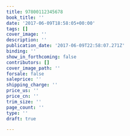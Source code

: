 ```yaml
---
title: 97800112345678
book_title: ''
date: '2017-06-09T18:58:05+00:00'
tags: []
cover_image: ''
description: ''
publication_date: '2017-06-09T22:58:07.271Z'
binding: ''
show_in_forthcoming: false
contributors: []
cover_image_path: ''
forsale: false
saleprice: ''
shipping_charge: ''
price_us: ''
price_cn: ''
trim_size: ''
page_count: ''
type: ''
draft: true

---
```

